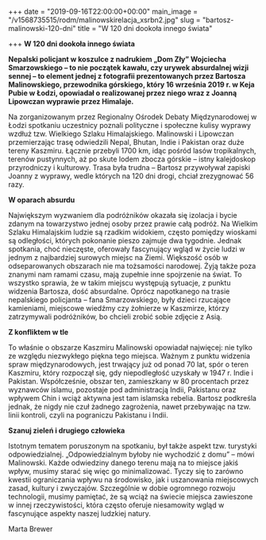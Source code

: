 +++
date = "2019-09-16T22:00:00+00:00"
main_image = "/v1568735515/rodm/malinowskirelacja_xsrbn2.jpg"
slug = "bartosz-malinowski-120-dni"
title = "W 120 dni dookoła innego świata"

+++
**W 120 dni dookoła innego świata**

**Nepalski policjant w koszulce z nadrukiem „Dom Zły” Wojciecha Smarzowskiego – to nie początek kawału, czy urywek absurdalnej wizji sennej – to element jednej z fotografii prezentowanych przez Bartosza Malinowskiego, przewodnika górskiego, który 16 września 2019 r. w Keja Pubie w Łodzi, opowiadał o realizowanej przez niego wraz z Joanną Lipowczan wyprawie przez Himalaje.**

Na zorganizowanym przez Regionalny Ośrodek Debaty Międzynarodowej w Łodzi spotkaniu uczestnicy poznali polityczne i społeczne kulisy wyprawy wzdłuż tzw. Wielkiego Szlaku Himalajskiego. Malinowski i Lipowczan przemierzając trasę odwiedzili Nepal, Bhutan, Indie i Pakistan oraz duże tereny Kaszmiru. Łącznie przebyli 1700 km, idąc pośród lasów tropikalnych, terenów pustynnych, aż po skute lodem zbocza górskie – istny kalejdoskop przyrodniczy i kulturowy. Trasa była trudna – Bartosz przywoływał zapiski Joanny z wyprawy, wedle których na 120 dni drogi, chciał zrezygnować 56 razy.

**W oparach absurdu**

Największym wyzwaniem dla podróżników okazała się izolacja i bycie zdanym na towarzystwo jednej osoby przez prawie całą podróż. Na Wielkim Szlaku Himalajskim ludzie są rzadkim widokiem, często pomiędzy wioskami są odległości, których pokonanie pieszo zajmuje dwa tygodnie. Jednak spotkania, choć nieczęste, oferowały fascynujący wgląd w życie ludzi w jednym z najbardziej surowych miejsc na Ziemi. Większość osób w odseparowanych obszarach nie ma tożsamości narodowej. Żyją także poza znanymi nam ramami czasu, mają zupełnie inne spojrzenie na świat. To wszystko sprawia, że w takim miejscu występują sytuacje, z punktu widzenia Bartosza, dość absurdalne. Oprócz napotkanego na trasie nepalskiego policjanta – fana Smarzowskiego, były dzieci rzucające kamieniami, miejscowe wiedźmy czy żołnierze w Kaszmirze, którzy zatrzymywali podróżników, bo chcieli zrobić sobie zdjęcie z Asią.

**Z konfliktem w tle**

To właśnie o obszarze Kaszmiru Malinowski opowiadał najwięcej: nie tylko ze względu niezwykłego piękna tego miejsca. Ważnym z punktu widzenia spraw międzynarodowych, jest trwający już od ponad 70 lat, spór o teren Kaszmiru, który rozpoczął się, gdy niepodległość uzyskały w 1947 r. Indie i Pakistan. Współcześnie, obszar ten, zamieszkany w 80 procentach przez wyznawców islamu, pozostaje pod administracją Indii, Pakistanu oraz wpływem Chin i wciąż aktywna jest tam islamska rebelia. Bartosz podkreśla jednak, że nigdy nie czuł żadnego zagrożenia, nawet przebywając na tzw. linii kontroli, czyli na pograniczu Pakistanu i Indii.

**Szanuj zieleń i drugiego człowieka**

Istotnym tematem poruszonym na spotkaniu, był także aspekt tzw. turystyki odpowiedzialnej. „Odpowiedzialnym byłoby nie wychodzić z domu” – mówi Malinowski. Każde odwiedziny danego terenu mają na to miejsce jakiś wpływ, musimy starać się więc go minimalizować. Tyczy się to zarówno kwestii ograniczania wpływu na środowisko, jak i uszanowania miejscowych zasad, kultury i zwyczajów. Szczególnie w dobie ogromnego rozwoju technologii, musimy pamiętać, że są wciąż na świecie miejsca zawieszone w innej rzeczywistości, która często oferuje niesamowity wgląd w fascynujące aspekty naszej ludzkiej natury.

Marta Brewer